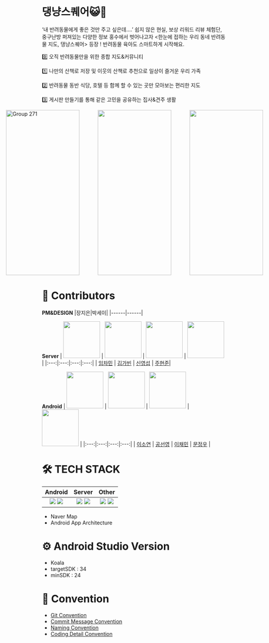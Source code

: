 # 댕냥스퀘어😺🐶
‘내 반려동물에게 좋은 것만 주고 싶은데….’ 쉽지 않은 현실,
보상 리워드 리뷰 체험단, 중구난방 퍼져있는 다양한 정보 홍수에서 벗어나고자 
<한눈에 접하는 우리 동네 반려동물 지도, 댕냥스퀘어> 등장 !
반려동물 육아도 스마트하게 시작해요.

0️⃣ 오직 반려동물만을 위한 종합 지도&커뮤니티

1️⃣ 나만의 산책로 저장 및 이웃의 산책로 추천으로 일상이 즐거운 우리 가족 

2️⃣ 반려동물 동반 식당, 호텔 등 함께 할 수 있는 곳만 모아보는 편리한 지도 

3️⃣ 게시판 만들기를 통해 같은 고민을 공유하는 집사&견주 생활

<div style="display: flex; justify-content: center; gap: 50px;">
  <img src="https://github.com/user-attachments/assets/925b1d13-bdae-4271-ba2b-dd7b8e7c8db5" alt="Group 271" width="200" height="450" />
  <img src="https://github.com/user-attachments/assets/6eb5f0f2-9f62-4265-8514-81d5e8208d23" width="200" height="450" />
  <img src="https://github.com/user-attachments/assets/5e85b9d3-ba81-4cea-9281-0d7e3515dd99" width="200" height="450" />
</div>

# 👤 Contributors

**PM&DESIGN**
|장지은|박세이| 
|------|------|

**Server**
| <img src="https://avatars.githubusercontent.com/u/124526270?v=4" width="100" height="100"> | <img src="https://avatars.githubusercontent.com/u/147697405?v=4" width="100" height="100"> | <img src="https://avatars.githubusercontent.com/u/147918555?v=4" width="100" height="100"> | <img src="https://avatars.githubusercontent.com/u/170635800?v=4" width="100" height="100"> |
|:---:|:---:|:---:|:---:|
| [임차민](https://github.com/ckals413) | [김가빈](https://github.com/kimgabin321) | [신영섭](https://github.com/whiteys1) | [주현준](https://github.com/bikooju)|

**Android**
| <img src="https://avatars.githubusercontent.com/u/122617471?v=4" width="100" height="100"> | <img src="https://avatars.githubusercontent.com/u/122667354?v=4" width="100" height="100"> | <img src="https://avatars.githubusercontent.com/u/124021888?v=4" width="100" height="100"> | <img src="https://avatars.githubusercontent.com/u/166084634?v=4" width="100" height="100"> |
|:---:|:---:|:---:|:---:|
| [이소연](https://github.com/silviasylee03) | [공선영](https://github.com/Gongkirby) | [이채민](https://github.com/2cmin) | [문정우](https://github.com/answjddn0607) |

# 🛠️ TECH STACK
|Android|Server|Other|
|:------:|:------:|:------:|
|<img src="https://img.shields.io/badge/Kotlin-7F52FF?style=for-the-badge&logo=Kotlin&logoColor=white"> <img src="https://img.shields.io/badge/Android-3DDC84?style=for-the-badge&logo=Android&logoColor=white">|<img src="https://img.shields.io/badge/Spring-6DB33F?style=for-the-badge&logo=Spring&logoColor=white"> <img src="https://img.shields.io/badge/GitHub Actions-2088FF?style=for-the-badge&logo=GitHub Actions&logoColor=white"> | <img src="https://img.shields.io/badge/Amazon AWS-232F3E?style=for-the-badge&logo=Amazon AWS&logoColor=white"> <img src="https://img.shields.io/badge/MySQL-4479A1?style=for-the-badge&logo=MySQL&logoColor=white">|<img src="https://img.shields.io/badge/Figma-ae4dff?style=for-the-badge&logo=figma&logoColor=white">
- Naver Map
- Android App Architecture

# ⚙️ Android Studio Version
- Koala
- targetSDK : 34
- minSDK : 24

# 📝 Convention
- [Git Convention](https://github.com/DogCatSquare/FE/wiki/Git-Convention)
- [Commit Message Convention](https://github.com/DogCatSquare/FE/wiki/Commit-Message-Convention)
- [Naming Convention](https://github.com/DogCatSquare/FE/wiki/Naming-Convention)
- [Coding Detail Convention](https://github.com/DogCatSquare/FE/wiki/Naming-Convention)

